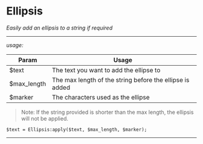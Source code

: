 # Ellipsis
*Easily add an ellipsis to a string if required*

---

*usage:*

| Param | Usage
|---|---|
| $text | The text you want to add the ellipse to
| $max_length| The max length of the string before the ellipse is added
| $marker | The characters used as the ellipse

> Note: If the string provided is shorter than the max length, the ellipsis will not be applied.

`$text = Ellipsis:apply($text, $max_length, $marker);`

---